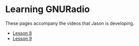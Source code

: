 # Learning GNURadio 

These pages accompany the videos that Jason is developing.

- [Lesson 8](lesson08.md)
- [Lesson 9](lesson09.md)